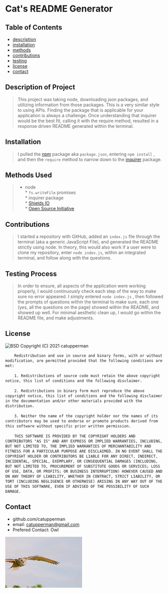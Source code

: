 
# Cat's README Generator
## Table of Contents
* [description](#description)
* [installation](#installation)
* [methods](#methods)
* [contributions](#contributions)
* [testing](#testing)
* [license](#license)
* [contact](#contact)


## Description of Project
> This project was taking node, downloading json packages, and utilizing information from those packages.  This is a very similar style to using APIs.  Finding the package that is applicable for your application is always a challenge.  Once understanding that inquirer would be the best fit, calling it with the require method, resulted in a response driven README generated within the terminal.
## Installation
> I pulled the [npm](https://www.npmjs.com/) package aka ```package.json```, entering ```npm install``` , and then the ```require``` method to narrow down to the [inquirer](https://www.npmjs.com/package/inquirer) package.
## Methods Used
> * node <br> * ```fs.writeFile```  promises <br> * inquirer package<br> * [Shields IO](https://shields.io/category/license) <br> * [Open Source Initiative](https://opensource.org/licenses/BSD-3-Clause) 
## Contributions
> I started a repository with GitHub, added an ```index.js``` file through the terminal (aka a generic JavaScript File), and generated the README strictly using node.  In theory, this would also work if a user were to clone my repository, enter ```node index.js```, within an integrated terminal, and follow along with the questions.
## Testing Process
> In order to ensure, all aspects of the application were working properly, I would continuously check each step of the way to make sure no error appeared.  I simply entered ```node index.js``` , then followed the prompts of questions within the terminal to make sure, each one (yes, all the questions on the page) showed within the README, and showed up well. For minimal aesthetic clean up, I would go within the README file, and make adjustments. 
## License
![BSD](https://img.shields.io/badge/License-BSD-blue)
Copyright (C) 2021 catupperman

        Redistribution and use in source and binary forms, with or without modification, are permitted provided that the following conditions are met:
        
        1. Redistributions of source code must retain the above copyright notice, this list of conditions and the following disclaimer.
        
        2. Redistributions in binary form must reproduce the above copyright notice, this list of conditions and the following disclaimer in the documentation and/or other materials provided with the distribution.
        
        3. Neither the name of the copyright holder nor the names of its contributors may be used to endorse or promote products derived from this software without specific prior written permission.
        
        THIS SOFTWARE IS PROVIDED BY THE COPYRIGHT HOLDERS AND CONTRIBUTORS "AS IS" AND ANY EXPRESS OR IMPLIED WARRANTIES, INCLUDING, BUT NOT LIMITED TO, THE IMPLIED WARRANTIES OF MERCHANTABILITY AND FITNESS FOR A PARTICULAR PURPOSE ARE DISCLAIMED. IN NO EVENT SHALL THE COPYRIGHT HOLDER OR CONTRIBUTORS BE LIABLE FOR ANY DIRECT, INDIRECT, INCIDENTAL, SPECIAL, EXEMPLARY, OR CONSEQUENTIAL DAMAGES (INCLUDING, BUT NOT LIMITED TO, PROCUREMENT OF SUBSTITUTE GOODS OR SERVICES; LOSS OF USE, DATA, OR PROFITS; OR BUSINESS INTERRUPTION) HOWEVER CAUSED AND ON ANY THEORY OF LIABILITY, WHETHER IN CONTRACT, STRICT LIABILITY, OR TORT (INCLUDING NEGLIGENCE OR OTHERWISE) ARISING IN ANY WAY OUT OF THE USE OF THIS SOFTWARE, EVEN IF ADVISED OF THE POSSIBILITY OF SUCH DAMAGE.
## Contact
* github.com/catupperman
* email:  catupperman@gmail.com
* Prefered Contact: Owl 


![Owl](./images/owl.gif)
            